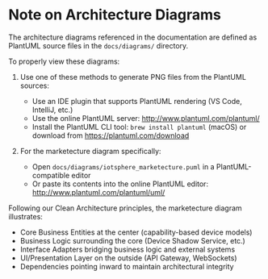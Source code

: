 # Note on Architecture Diagrams

The architecture diagrams referenced in the documentation are defined as PlantUML source files in the `docs/diagrams/` directory.

To properly view these diagrams:

1. Use one of these methods to generate PNG files from the PlantUML sources:
   - Use an IDE plugin that supports PlantUML rendering (VS Code, IntelliJ, etc.)
   - Use the online PlantUML server: http://www.plantuml.com/plantuml/
   - Install the PlantUML CLI tool: `brew install plantuml` (macOS) or download from https://plantuml.com/download

2. For the marketecture diagram specifically:
   - Open `docs/diagrams/iotsphere_marketecture.puml` in a PlantUML-compatible editor
   - Or paste its contents into the online PlantUML editor: http://www.plantuml.com/plantuml/uml/

Following our Clean Architecture principles, the marketecture diagram illustrates:
- Core Business Entities at the center (capability-based device models)
- Business Logic surrounding the core (Device Shadow Service, etc.)
- Interface Adapters bridging business logic and external systems
- UI/Presentation Layer on the outside (API Gateway, WebSockets)
- Dependencies pointing inward to maintain architectural integrity

